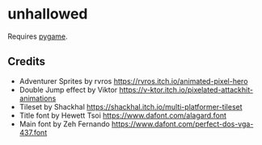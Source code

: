 unhallowed
==========
Requires [pygame](https://pypi.org/project/pygame/).


Credits
-------
- Adventurer Sprites by rvros https://rvros.itch.io/animated-pixel-hero
- Double Jump effect by Viktor https://v-ktor.itch.io/pixelated-attackhit-animations
- Tileset by Shackhal https://shackhal.itch.io/multi-platformer-tileset
- Title font by Hewett Tsoi https://www.dafont.com/alagard.font
- Main font by Zeh Fernando https://www.dafont.com/perfect-dos-vga-437.font
